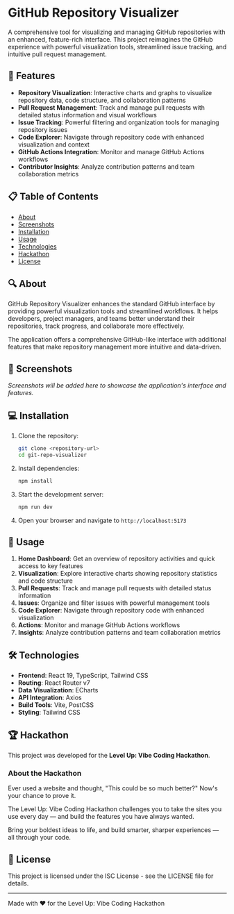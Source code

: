 # GitHub Repository Visualizer

A comprehensive tool for visualizing and managing GitHub repositories with an enhanced, feature-rich interface. This project reimagines the GitHub experience with powerful visualization tools, streamlined issue tracking, and intuitive pull request management.

## 🚀 Features

- **Repository Visualization**: Interactive charts and graphs to visualize repository data, code structure, and collaboration patterns
- **Pull Request Management**: Track and manage pull requests with detailed status information and visual workflows
- **Issue Tracking**: Powerful filtering and organization tools for managing repository issues
- **Code Explorer**: Navigate through repository code with enhanced visualization and context
- **GitHub Actions Integration**: Monitor and manage GitHub Actions workflows
- **Contributor Insights**: Analyze contribution patterns and team collaboration metrics

## 📋 Table of Contents

- [About](#about)
- [Screenshots](#screenshots)
- [Installation](#installation)
- [Usage](#usage)
- [Technologies](#technologies)
- [Hackathon](#hackathon)
- [License](#license)

## 🔍 About

GitHub Repository Visualizer enhances the standard GitHub interface by providing powerful visualization tools and streamlined workflows. It helps developers, project managers, and teams better understand their repositories, track progress, and collaborate more effectively.

The application offers a comprehensive GitHub-like interface with additional features that make repository management more intuitive and data-driven.

## 📸 Screenshots

*Screenshots will be added here to showcase the application's interface and features.*

## 💻 Installation

1. Clone the repository:
   ```bash
   git clone <repository-url>
   cd git-repo-visualizer
   ```

2. Install dependencies:
   ```bash
   npm install
   ```

3. Start the development server:
   ```bash
   npm run dev
   ```

4. Open your browser and navigate to `http://localhost:5173`

## 🔧 Usage

1. **Home Dashboard**: Get an overview of repository activities and quick access to key features
2. **Visualization**: Explore interactive charts showing repository statistics and code structure
3. **Pull Requests**: Track and manage pull requests with detailed status information
4. **Issues**: Organize and filter issues with powerful management tools
5. **Code Explorer**: Navigate through repository code with enhanced visualization
6. **Actions**: Monitor and manage GitHub Actions workflows
7. **Insights**: Analyze contribution patterns and team collaboration metrics

## 🛠️ Technologies

- **Frontend**: React 19, TypeScript, Tailwind CSS
- **Routing**: React Router v7
- **Data Visualization**: ECharts
- **API Integration**: Axios
- **Build Tools**: Vite, PostCSS
- **Styling**: Tailwind CSS

## 🏆 Hackathon

This project was developed for the **Level Up: Vibe Coding Hackathon**.

### About the Hackathon

Ever used a website and thought, "This could be so much better?"
Now's your chance to prove it.

The Level Up: Vibe Coding Hackathon challenges you to take the sites you use every day — and build the features you have always wanted.

Bring your boldest ideas to life, and build smarter, sharper experiences — all through your code.

## 📄 License

This project is licensed under the ISC License - see the LICENSE file for details.

---

Made with ❤️ for the Level Up: Vibe Coding Hackathon
